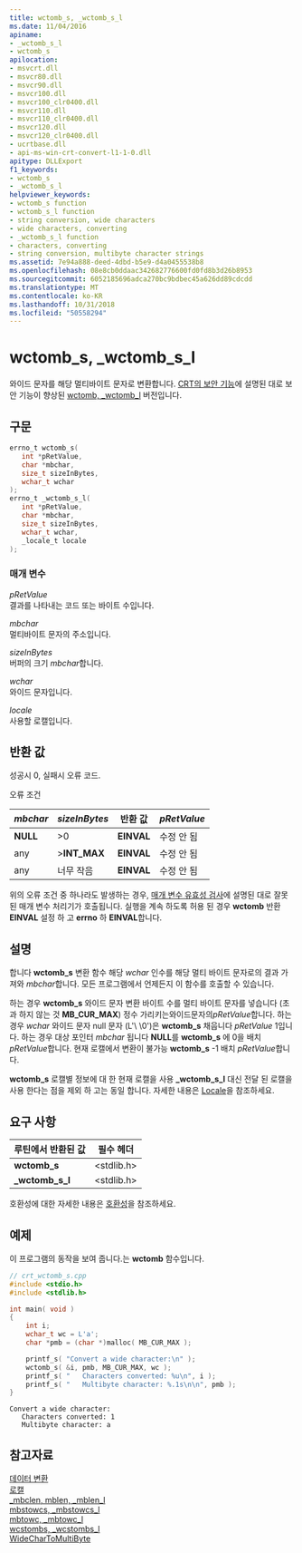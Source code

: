 ```yaml
---
title: wctomb_s, _wctomb_s_l
ms.date: 11/04/2016
apiname:
- _wctomb_s_l
- wctomb_s
apilocation:
- msvcrt.dll
- msvcr80.dll
- msvcr90.dll
- msvcr100.dll
- msvcr100_clr0400.dll
- msvcr110.dll
- msvcr110_clr0400.dll
- msvcr120.dll
- msvcr120_clr0400.dll
- ucrtbase.dll
- api-ms-win-crt-convert-l1-1-0.dll
apitype: DLLExport
f1_keywords:
- wctomb_s
- _wctomb_s_l
helpviewer_keywords:
- wctomb_s function
- wctomb_s_l function
- string conversion, wide characters
- wide characters, converting
- _wctomb_s_l function
- characters, converting
- string conversion, multibyte character strings
ms.assetid: 7e94a888-deed-4dbd-b5e9-d4a0455538b8
ms.openlocfilehash: 08e8cb0ddaac342682776600fd0fd8b3d26b8953
ms.sourcegitcommit: 6052185696adca270bc9bdbec45a626dd89cdcdd
ms.translationtype: MT
ms.contentlocale: ko-KR
ms.lasthandoff: 10/31/2018
ms.locfileid: "50558294"
---
```

# <a name="wctombs-wctombsl"></a>wctomb_s, _wctomb_s_l

와이드 문자를 해당 멀티바이트 문자로 변환합니다. [CRT의 보안 기능](../../c-runtime-library/security-features-in-the-crt.md)에 설명된 대로 보안 기능이 향상된 [wctomb, _wctomb_l](wctomb-wctomb-l.md) 버전입니다.

## <a name="syntax"></a>구문

```C
errno_t wctomb_s(
   int *pRetValue,
   char *mbchar,
   size_t sizeInBytes,
   wchar_t wchar
);
errno_t _wctomb_s_l(
   int *pRetValue,
   char *mbchar,
   size_t sizeInBytes,
   wchar_t wchar,
   _locale_t locale
);
```

### <a name="parameters"></a>매개 변수

*pRetValue*<br/>
결과를 나타내는 코드 또는 바이트 수입니다.

*mbchar*<br/>
멀티바이트 문자의 주소입니다.

*sizeInBytes*<br/>
버퍼의 크기 *mbchar*합니다.

*wchar*<br/>
와이드 문자입니다.

*locale*<br/>
사용할 로캘입니다.

## <a name="return-value"></a>반환 값

성공시 0, 실패시 오류 코드.

오류 조건

|*mbchar*|*sizeInBytes*|반환 값|*pRetValue*|
|--------------|-------------------|------------------|-----------------|
|**NULL**|>0|**EINVAL**|수정 안 됨|
|any|>**INT_MAX**|**EINVAL**|수정 안 됨|
|any|너무 작음|**EINVAL**|수정 안 됨|

위의 오류 조건 중 하나라도 발생하는 경우, [매개 변수 유효성 검사](../../c-runtime-library/parameter-validation.md)에 설명된 대로 잘못된 매개 변수 처리기가 호출됩니다. 실행을 계속 하도록 허용 된 경우 **wctomb** 반환 **EINVAL** 설정 하 고 **errno** 하 **EINVAL**합니다.

## <a name="remarks"></a>설명

합니다 **wctomb_s** 변환 함수 해당 *wchar* 인수를 해당 멀티 바이트 문자로의 결과 가져와 *mbchar*합니다. 모든 프로그램에서 언제든지 이 함수를 호출할 수 있습니다.

하는 경우 **wctomb_s** 와이드 문자 변환 바이트 수를 멀티 바이트 문자를 넣습니다 (초과 하지 않는 것 **MB_CUR_MAX**) 정수 가리키는와이드문자의*pRetValue*합니다. 하는 경우 *wchar* 와이드 문자 null 문자 (L'\ \0')은 **wctomb_s** 채웁니다 *pRetValue* 1입니다. 하는 경우 대상 포인터 *mbchar* 됩니다 **NULL**를 **wctomb_s** 에 0을 배치 *pRetValue*합니다. 현재 로캘에서 변환이 불가능 **wctomb_s** -1 배치 *pRetValue*합니다.

**wctomb_s** 로캘별 정보에 대 한 현재 로캘을 사용 **_wctomb_s_l** 대신 전달 된 로캘을 사용 한다는 점을 제외 하 고는 동일 합니다. 자세한 내용은 [Locale](../../c-runtime-library/locale.md)을 참조하세요.

## <a name="requirements"></a>요구 사항

|루틴에서 반환된 값|필수 헤더|
|-------------|---------------------|
|**wctomb_s**|\<stdlib.h>|
|**_wctomb_s_l**|\<stdlib.h>|

호환성에 대한 자세한 내용은 [호환성](../../c-runtime-library/compatibility.md)을 참조하세요.

## <a name="example"></a>예제

이 프로그램의 동작을 보여 줍니다.는 **wctomb** 함수입니다.

```cpp
// crt_wctomb_s.cpp
#include <stdio.h>
#include <stdlib.h>

int main( void )
{
    int i;
    wchar_t wc = L'a';
    char *pmb = (char *)malloc( MB_CUR_MAX );

    printf_s( "Convert a wide character:\n" );
    wctomb_s( &i, pmb, MB_CUR_MAX, wc );
    printf_s( "   Characters converted: %u\n", i );
    printf_s( "   Multibyte character: %.1s\n\n", pmb );
}
```

```Output
Convert a wide character:
   Characters converted: 1
   Multibyte character: a
```

## <a name="see-also"></a>참고자료

[데이터 변환](../../c-runtime-library/data-conversion.md)<br/>
[로캘](../../c-runtime-library/locale.md)<br/>
[_mbclen, mblen, _mblen_l](mbclen-mblen-mblen-l.md)<br/>
[mbstowcs, _mbstowcs_l](mbstowcs-mbstowcs-l.md)<br/>
[mbtowc, _mbtowc_l](mbtowc-mbtowc-l.md)<br/>
[wcstombs, _wcstombs_l](wcstombs-wcstombs-l.md)<br/>
[WideCharToMultiByte](/windows/desktop/api/stringapiset/nf-stringapiset-widechartomultibyte)<br/>
